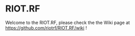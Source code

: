 # RIOT.RF
Welcome to the RIOT.RF, please check the the Wiki page at https://github.com/riotrf/RIOT.RF/wiki !
